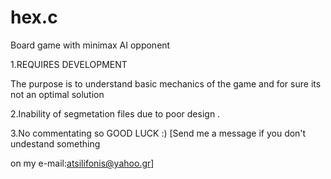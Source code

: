 # hex.c
Board game with minimax AI opponent

1.REQUIRES DEVELOPMENT

The purpose is to understand basic mechanics of the game and for sure its not an optimal solution

2.Inability of segmetation files due to poor design . 

3.No commentating so GOOD LUCK :) [Send me a message if you don't undestand something

 on my e-mail:atsilifonis@yahoo.gr]
